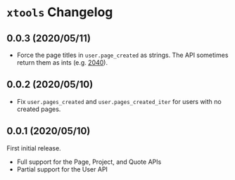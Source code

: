 # `xtools` Changelog

## 0.0.3 (2020/05/11)

* Force the page titles in `user.page_created` as strings. The API sometimes
  return them as ints (e.g. [2040][]).

[2040]: https://fr.wikipedia.org/wiki/2040

## 0.0.2 (2020/05/10)

* Fix `user.pages_created` and `user.pages_created_iter` for users with no
  created pages.

## 0.0.1 (2020/05/10)

First initial release.

* Full support for the Page, Project, and Quote APIs
* Partial support for the User API
